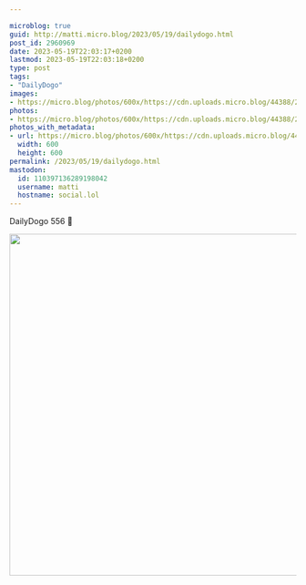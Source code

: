 ```yaml
---

microblog: true
guid: http://matti.micro.blog/2023/05/19/dailydogo.html
post_id: 2960969
date: 2023-05-19T22:03:17+0200
lastmod: 2023-05-19T22:03:18+0200
type: post
tags:
- "DailyDogo"
images:
- https://micro.blog/photos/600x/https://cdn.uploads.micro.blog/44388/2023/5a4719de97.jpg
photos:
- https://micro.blog/photos/600x/https://cdn.uploads.micro.blog/44388/2023/5a4719de97.jpg
photos_with_metadata:
- url: https://micro.blog/photos/600x/https://cdn.uploads.micro.blog/44388/2023/5a4719de97.jpg
  width: 600
  height: 600
permalink: /2023/05/19/dailydogo.html
mastodon:
  id: 110397136289198042
  username: matti
  hostname: social.lol
---
```

DailyDogo 556 🐶

<img src="/media/uploads/2023/5a4719de97.jpg" width="600" height="600" alt="" />
